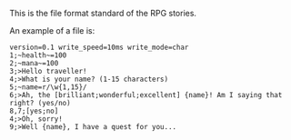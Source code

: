 This is the file format standard of the RPG stories.

An example of a file is:
```
version=0.1 write_speed=10ms write_mode=char
1;~health~=100
2;~mana~=100
3;>Hello traveller!
4;>What is your name? (1-15 characters)
5;~name=r/\w{1,15}/
6;>Ah, the [brilliant;wonderful;excellent] {name}! Am I saying that right? (yes/no)
8,7;[yes;no]
4;>Oh, sorry!
9;>Well {name}, I have a quest for you...
```
